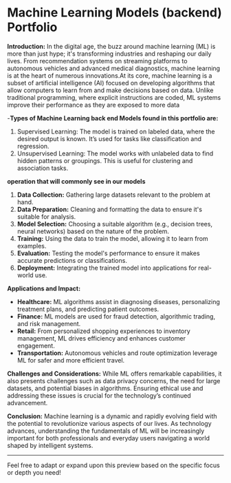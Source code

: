 # Machine  Learning Models (backend) Portfolio


**Introduction:**
In the digital age, the buzz around machine learning (ML) is more than just hype; it's transforming industries and reshaping our daily lives. From recommendation systems on streaming platforms to autonomous vehicles and advanced medical diagnostics, machine learning is at the heart of numerous innovations.At its core, machine learning is a subset of artificial intelligence (AI) focused on developing algorithms that allow computers to learn from and make decisions based on data. Unlike traditional programming, where explicit instructions are coded, ML systems improve their performance as they are exposed to more data

-**Types of Machine Learning back end Models found in this  portfolio are:**
1. Supervised Learning: The model is trained on labeled data, where the desired output is known. It’s used for tasks like classification and regression.
2. Unsupervised Learning: The model works with unlabeled data to find hidden patterns or groupings. This is useful for clustering and association tasks.

**operation that will commonly see in our models**
1. **Data Collection:** Gathering large datasets relevant to the problem at hand.
2. **Data Preparation:** Cleaning and formatting the data to ensure it's suitable for analysis.
3. **Model Selection:** Choosing a suitable algorithm (e.g., decision trees, neural networks) based on the nature of the problem.
4. **Training:** Using the data to train the model, allowing it to learn from examples.
5. **Evaluation:** Testing the model's performance to ensure it makes accurate predictions or classifications.
6. **Deployment:** Integrating the trained model into applications for real-world use.

   
**Applications and Impact:**
- **Healthcare:** ML algorithms assist in diagnosing diseases, personalizing treatment plans, and predicting patient outcomes.
- **Finance:** ML models are used for fraud detection, algorithmic trading, and risk management.
- **Retail:** From personalized shopping experiences to inventory management, ML drives efficiency and enhances customer engagement.
- **Transportation:** Autonomous vehicles and route optimization leverage ML for safer and more efficient travel.

**Challenges and Considerations:**
While ML offers remarkable capabilities, it also presents challenges such as data privacy concerns, the need for large datasets, and potential biases in algorithms. Ensuring ethical use and addressing these issues is crucial for the technology’s continued advancement.

**Conclusion:**
Machine learning is a dynamic and rapidly evolving field with the potential to revolutionize various aspects of our lives. As technology advances, understanding the fundamentals of ML will be increasingly important for both professionals and everyday users navigating a world shaped by intelligent systems.

---

Feel free to adapt or expand upon this preview based on the specific focus or depth you need!
